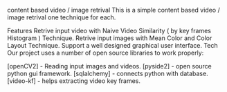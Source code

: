 content based video / image retrival
This is a simple content based video / image retrival one technique for each.

Features
Retrive input video with Naive Video Similarity ( by key frames Histogram ) Technique.
Retrive input images with Mean Color and Color Layout Technique.
Support a well designed graphical user interface.
Tech
Our project uses a number of open source libraries to work properly:

[openCV2] - Reading input images and videos.
[pyside2] - open source python gui framework.
[sqlalchemy] - connects python with database.
[video-kf] - helps extracting video key frames.

